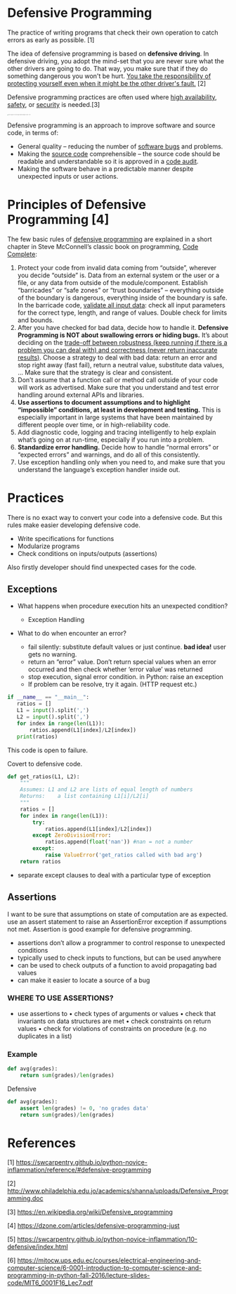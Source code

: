 # Defensive Programming

The practice of writing programs that check their own operation to catch errors as early as possible. [1]

The idea of defensive programming is based on **defensive driving**. In defensive driving, you adopt the mind-set that you are never sure what the other drivers are going to do. That way, you make sure that if they do something dangerous you won't be hurt. <u>You take the responsibility of protecting yourself even when it might be the other driver's fault.</u> [2]

Defensive programming practices are often used where [high availability](https://en.wikipedia.org/wiki/High_availability), [safety](https://en.wikipedia.org/wiki/Safety), or [security](https://en.wikipedia.org/wiki/Computer_security) is needed.[3]

<img src="https://d1nhio0ox7pgb.cloudfront.net/_img/o_collection_png/green_dark_grey/256x256/plain/shield.png" alt="Defense Png & Free Defense.png Transparent Images #115086 - PNGio" style="zoom:11%;" />

Defensive programming is an approach to improve software and source code, in terms of: 

- General quality – reducing the number of [software bugs](https://en.wikipedia.org/wiki/Software_bug) and problems.
- Making the [source code](https://en.wikipedia.org/wiki/Source_code) comprehensible – the source code should be readable and understandable so it is approved in a [code audit](https://en.wikipedia.org/wiki/Code_audit).
- Making the software behave in a predictable manner despite unexpected inputs or user actions.



# Principles of Defensive Programming [4]

The few basic rules of [defensive programming](http://c2.com/cgi/wiki?DefensiveProgramming) are explained in a short chapter in Steve McConnell’s classic book on programming, [Code Complete](http://cc2e.com/):



1. Protect your code from invalid data coming from “outside”, wherever you decide “outside” is. Data from an external system or the user or a file, or any data from outside of the module/component. Establish “barricades” or “safe zones” or “trust boundaries” – everything outside of the boundary is dangerous, everything inside of the boundary is safe. In the barricade code, [validate all input data](http://programmers.stackexchange.com/questions/103471/how-should-i-handle-invalid-user-input): check all input parameters for the correct type, length, and range of values. Double check for limits and bounds.
2. After you have checked for bad data, decide how to handle it. **Defensive Programming is NOT about swallowing errors or hiding bugs.** It’s about deciding on the [trade-off between robustness (keep running if there is a problem you can deal with) and correctness (never return inaccurate results)](http://richarddingwall.name/2010/02/10/correctness-vs-robustness/). Choose a strategy to deal with bad data: return an error and stop right away (fast fail), return a neutral value, substitute data values, … Make sure that the strategy is clear and consistent.
3. Don’t assume that a function call or method call outside of your code will work as advertised. Make sure that you understand and test error handling around external APIs and libraries.
4. **Use assertions to document assumptions and to highlight “impossible” conditions, at least in development and testing.** This is especially important in large systems that have been maintained by different people over time, or in high-reliability code.
5. Add diagnostic code, logging and tracing intelligently to help explain what’s going on at run-time, especially if you run into a problem.
6. **Standardize error handling.** Decide how to handle “normal errors” or “expected errors” and warnings, and do all of this consistently.
7. Use exception handling only when you need to, and make sure that you understand the language’s exception handler inside out.

# Practices

There is no exact way to convert your code into a defensive code. But this rules make easier developing defensive code. 

- Write specifications for functions
- Modularize programs
-  Check conditions on inputs/outputs (assertions)

Also firstly developer should find unexpected cases for the code.

## Exceptions

- What happens when procedure execution hits an unexpected condition?
  - Exception Handling

- What to do when encounter an error?
  - fail silently: substitute default values or just continue. **bad idea!** user gets no warning.
  - return an “error” value. Don’t return special values when an error occurred and then check whether ‘error value’ was returned
  - stop execution, signal error condition. in Python: raise an exception
  - If problem can be resolve, try it again. (HTTP request etc.)



```python
if __name__ == "__main__":
   ratios = []
   L1 = input().split(',')
   L2 = input().split(',')
   for index in range(len(L1)):
       ratios.append(L1[index]/L2[index])
   print(ratios)
```

This code is open to failure. 



Covert to defensive code.

```python
def get_ratios(L1, L2):
    """
    Assumes: L1 and L2 are lists of equal length of numbers
    Returns: 	a list containing L1[i]/L2[i]
    """
    ratios = []
    for index in range(len(L1)):
        try:
            ratios.append(L1[index]/L2[index])
        except ZeroDivisionError:
            ratios.append(float('nan')) #nan = not a number
        except:
            raise ValueError('get_ratios called with bad arg')
    return ratios
```

- separate except clauses to deal with a particular type of exception



## Assertions

I want to be sure that assumptions on state of computation are as expected. use an assert statement to raise an AssertionError exception if assumptions not met. Assertion is good example for defensive programming.

- assertions don’t allow a programmer to control response to unexpected conditions
- typically used to check inputs to functions, but can be used anywhere
- can be used to check outputs of a function to avoid propagating bad values
- can make it easier to locate a source of a bug



### WHERE TO USE ASSERTIONS?

- use assertions to
  • check types of arguments or values
  • check that invariants on data structures are met
  • check constraints on return values
  • check for violations of constraints on procedure (e.g. no
  duplicates in a list)

### Example 

```python
def avg(grades):
    return sum(grades)/len(grades)
```

Defensive

```python
def avg(grades):
    assert len(grades) != 0, 'no grades data'
    return sum(grades)/len(grades)
```





# References

[1] https://swcarpentry.github.io/python-novice-inflammation/reference/#defensive-programming

[2] http://www.philadelphia.edu.jo/academics/shanna/uploads/Defensive_Programming.doc

[3] https://en.wikipedia.org/wiki/Defensive_programming

[4] https://dzone.com/articles/defensive-programming-just

[5] https://swcarpentry.github.io/python-novice-inflammation/10-defensive/index.html

[6] https://mitocw.ups.edu.ec/courses/electrical-engineering-and-computer-science/6-0001-introduction-to-computer-science-and-programming-in-python-fall-2016/lecture-slides-code/MIT6_0001F16_Lec7.pdf
